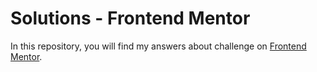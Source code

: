 # Solutions - Frontend Mentor

In this repository, you will find my answers about challenge on [Frontend Mentor](https://www.frontendmentor.io/).
